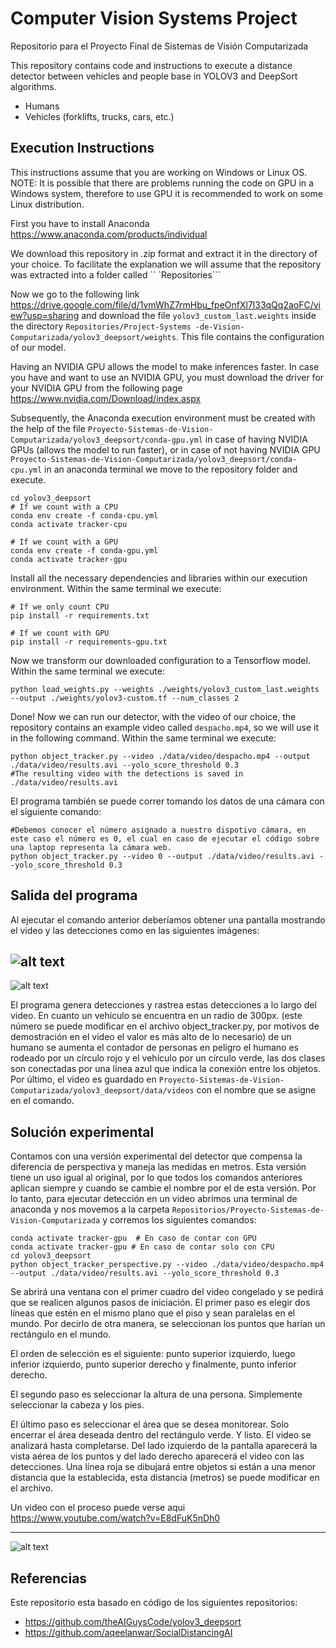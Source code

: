 # Computer Vision Systems Project
Repositorio para el Proyecto Final de Sistemas de Visión Computarizada

This repository contains code and instructions to execute a distance detector between vehicles and people base in YOLOV3 and DeepSort algorithms.
<ul>
  <li> Humans</li>
  <li> Vehicles (forklifts, trucks, cars, etc.)</li>
</ul>

## Execution Instructions
This instructions assume that you are working on Windows or Linux OS.
NOTE: It is possible that there are problems running the code on GPU in a Windows system, therefore to use GPU it is recommended to work on some Linux distribution.

First you have to install Anaconda https://www.anaconda.com/products/individual

We download this repository in .zip format and extract it in the directory of your choice. To facilitate the explanation we will assume that the repository was extracted into a folder called `` `Repositories```

Now we go to the following link https://drive.google.com/file/d/1vmWhZ7rmHbu_fpeOnfXl7l33qQq2aoFC/view?usp=sharing and download the file ```yolov3_custom_last.weights``` inside the directory ```Repositories/Project-Systems -de-Vision-Computarizada/yolov3_deepsort/weights```. This file contains the configuration of our model.

Having an NVIDIA GPU allows the model to make inferences faster. In case you have and want to use an NVIDIA GPU, you must download the driver for your NVIDIA GPU from the following page https://www.nvidia.com/Download/index.aspx

Subsequently, the Anaconda execution environment must be created with the help of the file ```Proyecto-Sistemas-de-Vision-Computarizada/yolov3_deepsort/conda-gpu.yml``` in case of having NVIDIA GPUs (allows the model to run faster), or in case of not having NVIDIA GPU ```Proyecto-Sistemas-de-Vision-Computarizada/yolov3_deepsort/conda-cpu.yml``` in an anaconda terminal we move to the repository folder and execute.

```
cd yolov3_deepsort
# If we count with a CPU
conda env create -f conda-cpu.yml
conda activate tracker-cpu

# If we count with a GPU
conda env create -f conda-gpu.yml
conda activate tracker-gpu
```

Install all the necessary dependencies and libraries within our execution environment. Within the same terminal we execute:
```
# If we only count CPU
pip install -r requirements.txt

# If we count with GPU
pip install -r requirements-gpu.txt
```
Now we transform our downloaded configuration to a Tensorflow model. Within the same terminal we execute:
```
python load_weights.py --weights ./weights/yolov3_custom_last.weights --output ./weights/yolov3-custom.tf --num_classes 2
```

Done! Now we can run our detector, with the video of our choice, the repository contains an example video called ```despacho.mp4```, so we will use it in the following command. Within the same terminal we execute:
```
python object_tracker.py --video ./data/video/despacho.mp4 --output ./data/video/results.avi --yolo_score_threshold 0.3
#The resulting video with the detections is saved in ./data/video/results.avi
```

El programa también se puede correr tomando los datos de una cámara con el siguiente comando:
```
#Debemos conocer el número asignado a nuestro dispotivo cámara, en este caso el número es 0, el cual en caso de ejecutar el código sobre una laptop representa la cámara web.
python object_tracker.py --video 0 --output ./data/video/results.avi --yolo_score_threshold 0.3
```
## Salida del programa
Al ejecutar el comando anterior deberíamos obtener una pantalla mostrando el video y las detecciones como en las siguientes imágenes:

![alt text](https://github.com/Magraz/Proyecto-Sistemas-de-Vision-Computarizada/blob/master/images/example.PNG "Ejemplo 1")
---
![alt text](https://github.com/Magraz/Proyecto-Sistemas-de-Vision-Computarizada/blob/master/images/example2.PNG "Ejemplo 2")

El programa genera detecciones y rastrea estas detecciones a lo largo del video. En cuanto un vehículo se encuentra en un radio de 300px. (este número se puede modificar en el archivo object_tracker.py, por motivos de demostración en el video el valor es más alto de lo necesario) de un humano se aumenta el contador de personas en peligro  el humano es rodeado por un círculo rojo y el vehículo por un círculo verde, las dos clases son conectadas por una línea azul que indica la conexión entre los objetos. Por último, el video es guardado en `Proyecto-Sistemas-de-Vision-Computarizada/yolov3_deepsort/data/videos` con el nombre que se asigne en el comando.

## Solución experimental
Contamos con una versión experimental del detector que compensa la diferencia de perspectiva y maneja las medidas en metros.
Esta versión tiene un uso igual al original, por lo que todos los comandos anteriores aplican siempre y cuando se cambie el nombre por el de esta versión. Por lo tanto, para ejecutar detección en un video abrimos una terminal de anaconda y nos movemos a la carpeta ```Repositorios/Proyecto-Sistemas-de-Vision-Computarizada``` y corremos los siguientes comandos:
```
conda activate tracker-gpu  # En caso de contar con GPU
conda activate tracker-gpu # En caso de contar solo con CPU
cd yolov3_deepsort
python object_tracker_perspective.py --video ./data/video/despacho.mp4 --output ./data/video/results.avi --yolo_score_threshold 0.3
```
Se abrirá una ventana con el primer cuadro del video congelado y se pedirá que se realicen algunos pasos de iniciación. 
El primer paso es elegir dos líneas que estén en el mismo plano que el piso y sean paralelas en el mundo. Por decirlo de otra manera, se seleccionan los puntos que harían un rectángulo en el mundo.

El orden de selección es el siguiente: punto superior izquierdo, luego inferior izquierdo, punto superior derecho y finalmente, punto inferior derecho.

El segundo paso es seleccionar la altura de una persona. Simplemente seleccionar la cabeza y los pies.

El último paso es seleccionar el área que se desea monitorear. Solo encerrar el área deseada dentro del rectángulo verde.
Y listo. El video se analizará hasta completarse. Del lado izquierdo de la pantalla aparecerá la vista aérea de los puntos y del lado derecho aparecerá el video con las detecciones. Una línea roja se dibujará entre objetos si están a una menor distancia que la establecida, esta distancia (metros) se puede modificar en el archivo.

Un video con el proceso puede verse aqui https://www.youtube.com/watch?v=E8dFuK5nDh0

---
![alt text](https://github.com/Magraz/Proyecto-Sistemas-de-Vision-Computarizada/blob/master/images/example3.PNG "Ejemplo 3")

## Referencias
Este repositorio esta basado en código de los siguientes repositorios:
* https://github.com/theAIGuysCode/yolov3_deepsort
* https://github.com/aqeelanwar/SocialDistancingAI
